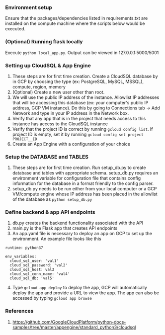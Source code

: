 ### Environment setup
Ensure that the packages/dependencies listed in requirements.txt are installed on the compute machine where the scripts below would be executed. 

### (Optional) Running flask locally
Execute `python local_app.py`. 
Output can be viewed in 127.0.0.1:5000/5001

### Setting up CloudSQL & App Engine
1. These steps are for first time creation. Create a CloudSQL database by in GCP by choosing the type (ex: PostgreSQL, MySQL, MSSQL), compute, region, memory
2. (Optional) Create a new user other than root.
3. We will use the public IP address of the instance. Allowlist IP addresses that will be accessing this database (ex: your computer's public IP address, GCP VM instance). Do this by going to Connections tab -> Add Network and type in your IP address in the Network box.
4. Verify that any app that is in the project that needs access to this instance has access to the CloudSQL instance
5. Verify that the project ID is correct by running `gcloud config list`. If project ID is empty, set it by running `gcloud config set project PROJECT__ID`
6. Create an App Engine with a configuration of your choice

### Setup the DATABASE and TABLES
1. These steps are for first time creation. Run setup_db.py to create database and tables with appropriate schema. setup_db.py requires an environment variable for configuration file that contains config information for the database in a format friendly to the config parser. 
2. setup_db.py needs to be run either from your local computer or a GCP VM/compute engine whose IP address has been placed in the allowlist of the database as `python setup_db.py`

### Define backend & app API endpoints
1. db.py creates the backend functionality associated with the API
2. main.py is the Flask app that creates API endpoints
3. An app.yaml file is necessary to deploy an app on GCP to set up the environment. An example file looks like this
```
runtime: python37

env_variables:
  cloud_sql_user: 'val1'
  cloud_sql_password: 'val2'
  cloud_sql_host: val3
  cloud_sql_conn_name: 'val4'
  cloud_sql_db: 'val5'

```
4. Type `gcloud app deploy` to deploy the app, GCP will automatically deploy the app and provide a URL to view the app. The app can also be accessed by typing `gcloud app browse`

### References
1. https://github.com/GoogleCloudPlatform/python-docs-samples/tree/master/appengine/standard_python3/cloudsql
